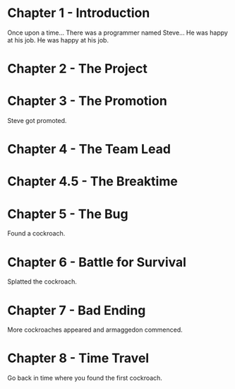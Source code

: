 # Chapter 1 - Introduction
Once upon a time...
There was a programmer named Steve...
He was happy at his job.
He was happy at his job.
# Chapter 2 - The Project
# Chapter 3 - The Promotion
Steve got promoted.
# Chapter 4 - The Team Lead
# Chapter 4.5 - The Breaktime
# Chapter 5 - The Bug
Found a cockroach.
# Chapter 6 - Battle for Survival
Splatted the cockroach.
# Chapter 7 - Bad Ending
More cockroaches appeared and armaggedon commenced.
# Chapter 8 - Time Travel
Go back in time where you found the first cockroach.
